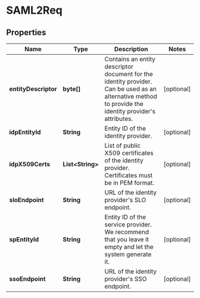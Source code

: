 
# SAML2Req

## Properties
Name | Type | Description | Notes
------------ | ------------- | ------------- | -------------
**entityDescriptor** | **byte[]** | Contains an entity descriptor document for the identity provider. Can be used as an alternative method to provide the identity provider&#39;s attributes. |  [optional]
**idpEntityId** | **String** | Entity ID of the identity provider. |  [optional]
**idpX509Certs** | **List&lt;String&gt;** | List of public X509 certificates of the identity provider. Certificates must be in PEM format. |  [optional]
**sloEndpoint** | **String** | URL of the identity provider&#39;s SLO endpoint. |  [optional]
**spEntityId** | **String** | Entity ID of the service provider. We recommend that you leave it empty and let the system generate it. |  [optional]
**ssoEndpoint** | **String** | URL of the identity provider&#39;s SSO endpoint. |  [optional]



